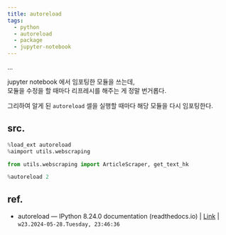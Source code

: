 ```yaml
---
title: autoreload
tags:
  - python
  - autoreload
  - package
  - jupyter-notebook
---
```


...

jupyter notebook 에서 임포팅한 모듈을 쓰는데,  
모듈을 수정을 할 때마다 리프레시를 해주는 게 정말 번거롭다.  

그리하여 알게 된 `autoreload` 
셀을 실행할 때마다 해당 모듈을 다시 임포팅한다.  

## src.

```python
%load_ext autoreload
%aimport utils.webscraping

from utils.webscraping import ArticleScraper, get_text_hk

%autoreload 2
```



## ref. 

- autoreload — IPython 8.24.0 documentation (readthedocs.io) | [Link](https://ipython.readthedocs.io/en/stable/config/extensions/autoreload.html) | `w23.2024-05-28.Tuesday, 23:46:36`